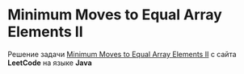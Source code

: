 # Minimum Moves to Equal Array Elements II
Решение задачи [Minimum Moves to Equal Array Elements II](https://leetcode.com/problems/minimum-moves-to-equal-array-elements-ii/) с сайта **LeetCode** на языке **Java**